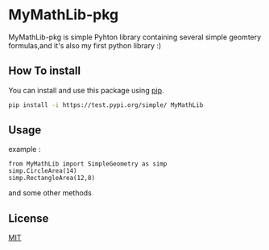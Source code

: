 # MyMathLib-pkg
MyMathLib-pkg is simple Pyhton library  containing several simple geomtery formulas,and it's also my first python library :)

## How To install
You can install and use this package using  [pip](https://pip.pypa.io/en/stable/).

```bash
pip install -i https://test.pypi.org/simple/ MyMathLib
```
## Usage
example :
```pyhton
from MyMathLib import SimpleGeometry as simp
simp.CircleArea(14)
simp.RectangleArea(12,8)
```
and some other methods

## License
[MIT](https://choosealicense.com/licenses/mit/)
